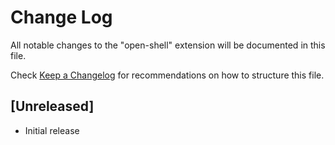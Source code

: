 # Change Log
All notable changes to the "open-shell" extension will be documented in this file.

Check [Keep a Changelog](http://keepachangelog.com/) for recommendations on how to structure this file.

## [Unreleased]
- Initial release